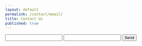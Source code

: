 ```yaml
---
layout: default
permalink: /contact/email/
title: Contact Us
published: true
---
```

<form action="https://formspree.io/brittny.lapierre@gmail.com"
      method="POST">
    <input type="text" name="name">
    <input type="email" name="_replyto">
    <input type="submit" value="Send">
</form>

